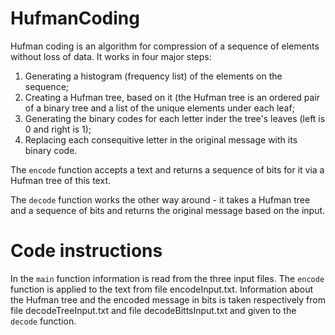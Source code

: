 # HufmanCoding
Hufman coding is an algorithm for compression of a sequence of elements without loss of data. It works in four major steps:
1) Generating a histogram (frequency list) of the elements on the sequence;
2) Creating a Hufman tree, based on it (the Hufman tree is an ordered pair of a binary tree and a list of the unique elements under each leaf;
3) Generating the binary codes for each letter inder the tree's leaves (left is 0 and right is 1);
4) Replacing each consequitive letter in the original message with its binary code.

The `encode` function accepts a text and returns a sequence of bits for it via a Hufman tree of this text.

The `decode` function works the other way around - it takes a Hufman tree and a sequence of bits and returns the original message based on the input.

# Code instructions

In the `main` function information is read from the three input files.
The `encode` function is applied to the text from file encodeInput.txt.
Information about the Hufman tree and the encoded message in bits is taken respectively
from file decodeTreeInput.txt and file decodeBittsInput.txt and given to the `decode` function.
